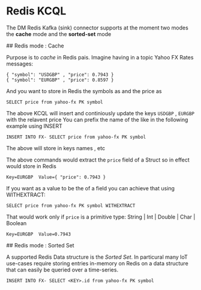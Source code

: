 # Redis KCQL

The DM Redis Kafka (sink) connector supports at the moment two modes the **cache** mode and the **sorted-set** mode

## Redis mode : Cache

Purpose is to *cache* in Redis <Key-Value> pais. Imagine having in a topic Yahoo FX Rates messages:

    { "symbol": "USDGBP" , "price": 0.7943 }
    { "symbol": "EURGBP" , "price": 0.8597 }

And you want to store in Redis the symbols as <Keys> and the price as <Value>

    SELECT price from yahoo-fx PK symbol

The above KCQL will insert and continiously update the keys `USDGBP` , `EURGBP` with the relavent price
You can prefix the name of the <Key> like in the following example using INSERT

    INSERT INTO FX- SELECT price from yahoo-fx PK symbol

The above will store <prices> in keys names <FX-USDGBP> , <FX-EURGBP> etc

The above commands would extract the `price` field of a Struct so in effect would store in Redis

    Key=EURGBP  Value={ "price": 0.7943 }

If you want as a value to be the <value> of a field you can achieve that using WITHEXTRACT:

    SELECT price from yahoo-fx PK symbol WITHEXTRACT

That would work only if `price` is a primitive type: String | Int | Double | Char | Boolean

    Key=EURGBP  Value=0.7943

## Redis mode : Sorted Set

A supported Redis Data structure is the *Sorted Set*. In particural many IoT use-cases require storing entries
in-memory on Redis on a data structure that can easily be queried over a time-series.






    INSERT INTO FX- SELECT <KEY>.id from yahoo-fx PK symbol
